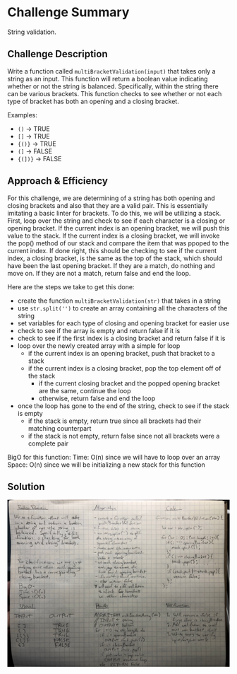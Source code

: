 # Challenge Summary

String validation.

## Challenge Description

Write a function called `multiBracketValidation(input)` that takes only a string as an input. This function will return a boolean value indicating whether or not the string is balanced. Specifically, within the string there can be various brackets. This function checks to see whether or not each type of bracket has both an opening and a closing bracket. 

Examples:

- `()` -> TRUE
- `[]` -> TRUE
- `{()}` -> TRUE
- `(]` -> FALSE
- `{(])}` -> FALSE

## Approach & Efficiency

For this challenge, we are determining of a string has both opening and closing brackets and also that they are a valid pair. This is essentially imitating a basic linter for brackets. To do this, we will be utilizing a stack. First, loop over the string and check to see if each character is a closing or opening bracket. If the current index is an opening bracket, we will push this value to the stack. If the current index is a closing bracket, we will invoke the pop() method of our stack and compare the item that was ppoped to the current index. If done right, this should be checking to see if the current index, a closing bracket, is the same as the top of the stack, which should have been the last opening bracket. If they are a match, do nothing and move on. If they are not a match, return false and end the loop.

Here are the steps we take to get this done:

- create the function `multiBracketValidation(str)` that takes in a string
- use `str.split('')` to create an array containing all the characters of the string
- set variables for each type of closing and opening bracket for easier use
- check to see if the array is empty and return false if it is
- check to see if the first index is a closing bracket and return false if it is
- loop over the newly created array with a simple for loop
    - if the current index is an opening bracket, push that bracket to a stack
    - if the current index is a closing bracket, pop the top element off of the stack
        - if the current closing bracket and the popped opening bracket are the same, continue the loop
        - otherwise, return false and end the loop
- once the loop has gone to the end of the string, check to see if the stack is empty
    - if the stack is empty, return true since all brackets had their matching counterpart
    - if the stack is not empty, return false since not all brackets were a complete pair

BigO for this function:
Time: O(n) since we will have to loop over an array
Space: O(n) since we will be initializing a new stack for this function

## Solution

![whiteboard image](../../../assets/multi-bracket-validation.jpeg)